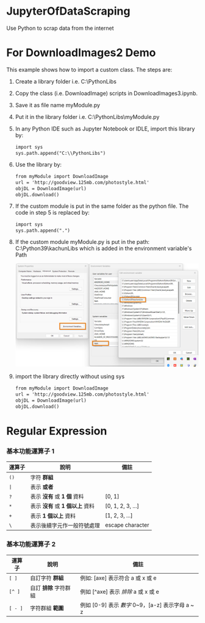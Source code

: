 # JupyterOfDataScraping
Use Python to scrap data from the internet
# For DownloadImages2 Demo
This example shows how to import a custom class. 
The steps are:
1. Create a library folder i.e. C:\\PythonLibs
2. Copy the class (i.e. DownloadImage) scripts in DownloadImages3.ipynb.
3. Save it as file name myModule.py
4. Put it in the library folder i.e. C:\\PythonLibs\\myModule.py
5. In any Python IDE such as Jupyter Notebook or IDLE, import this library by:
   ```
   import sys
   sys.path.append("C:\\PythonLibs")   
   ```
6. Use the library by:
   ```
   from myModule import DownloadImage
   url = 'http://goodview.125mb.com/photostyle.html'
   objDL = DownloadImage(url)
   objDL.download()
   ```
7. If the custom module is put in the same folder as the python file. The code in step 5 is replaced by:
   ```
   import sys
   sys.path.append(".")
   ```
8. If the custom module myModule.py is put in the path: C:\\Python39\\kachunLibs which is added in the environment variable's Path
   
   ![Environment Variables -> System Variables -> Path](./images/envvar_path.png)

9. import the library directly without using sys
   ```
   from myModule import DownloadImage
   url = 'http://goodview.125mb.com/photostyle.html'
   objDL = DownloadImage(url)
   objDL.download()
   ```
# Regular Expression
### 基本功能運算子 1
| 運算子 | 說明 | 備註 |
| --- | --- | --- |
| `()` | 字符 **群組** |  |
| `\|` | 表示 **或者** |  |
| `?` | 表示 **沒有** 或 **1 個** 資料 | \[0, 1\] |
| `*` | 表示 **沒有** 或 **1 個以上** 資料 | \[0, 1, 2, 3, ...\] |
| `+` | 表示 **1 個以上** 資料 | \[1, 2, 3, ...\] |
| `\` | 表示後續字元作一般符號處理 | escape character |

### 基本功能運算子 2
| 運算子 | 說明 | 備註 |
| --- | --- | --- |
| `[ ]` | 自訂字符 **群組** | 例如: \[axe\] 表示符合 a 或 x 或 e |
| `[^ ]` | 自訂 **排除** 字符群組 | 例如 \[^axe\] 表示 _排除_ a 或 x 或 e |
| `[ - ]` | 字符群組 **範圍** | 例如 \[0-9\] 表示 _數字_ 0~9，\[a-z\] 表示字母 a ~ z |
